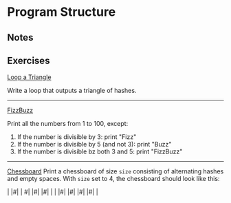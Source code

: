 # Program Structure

## Notes

## Exercises

[Loop a Triangle](./looping_a_triangle.js)

Write a loop that outputs a triangle of hashes.

---

[FizzBuzz](./fizzbuzz.js)

Print all the numbers from 1 to 100, except:

1. If the number is divisible by 3: print "Fizz"
2. If the number is divisible by 5 (and not 3): print "Buzz"
3. If the number is divisible bz both 3 and 5: print "FizzBuzz"

---

[Chessboard](./chessboard.js)
Print a chessboard of size `size` consisting of alternating hashes and empty spaces. With `size` set to 4, the chessboard should look like this:

| |#| | #|
|#| |#| |
| |#| |#|
|#| |#| |

 